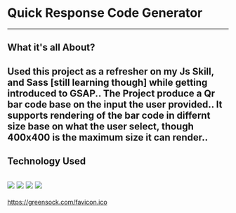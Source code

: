 # Quick Response Code Generator
---
## What it's all About?
Used this project as a refresher on my Js Skill, and Sass [still learning though] while getting introduced to GSAP.. 
The Project produce a Qr bar code base on the input the user provided.. It supports rendering of the bar code in differnt size base on what the user select, though 400x400 is the maximum size it can render..
---
## Technology Used
<img src="https://img.icons8.com/color/48/FAB005/html-5--v1.png"/> <img src="https://img.icons8.com/color/48/FAB005/sass.png"/> <img src="https://img.icons8.com/color/48/undefined/javascript--v1.png"/> <img src="https://greensock.com/favicon.ico"/>
---
https://greensock.com/favicon.ico
